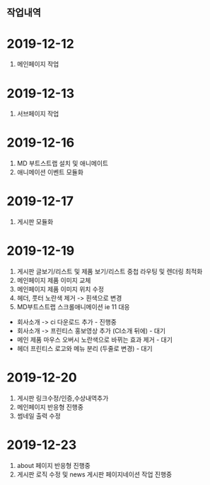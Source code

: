 ## 작업내역

# 2019-12-12
1. 메인페이지 작업

# 2019-12-13
1. 서브페이지 작업

# 2019-12-16
1. MD 부트스트랩 설치 및 애니메이트
2. 애니메이션 이벤트 모듈화

# 2019-12-17
1. 게시판 모듈화

# 2019-12-19
1. 게시판 글보기/리스트 및 제품 보기/리스트 중첩 라우팅 및 렌더링 최적화
2. 메인페이지 제품 이미지 교체
3. 메인페이지 제품 이미지 위치 수정
4. 헤더, 풋터 노란색 제거 -> 흰색으로 변경
5. MD부트스트랩 스크롤애니메이션 ie 11 대응
- 회사소개 -> ci 다운로드 추가 - 진행중
- 회사소개 -> 프린티스 홍보영상 추가 (CI소개 뒤에) - 대기
- 메인 제품 마우스 오버시 노란색으로 바뀌는 효과 제거 - 대기 
- 헤더 프린티스 로고와 메뉴 분리 (두줄로 변경) - 대기

# 2019-12-20
1. 게시판 링크수정/인증,수상내역추가
2. 메인페이지 반응형 진행중
3. 썸네일 출력 수정

# 2019-12-23
1. about 페이지 반응형 진행중
2. 게시판 로직 수정 및 news 게시판 페이지네이션 작업 진행중